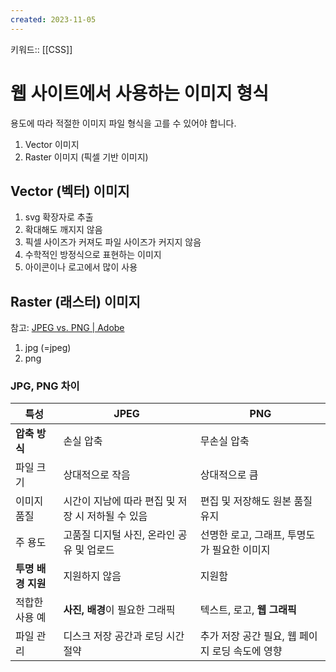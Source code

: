 ```yaml
---
created: 2023-11-05
---
```

키워드:: [[CSS]]

# 웹 사이트에서 사용하는 이미지 형식

용도에 따라 적절한 이미지 파일 형식을 고를 수 있어야 합니다.

1. Vector 이미지
2. Raster 이미지 (픽셀 기반 이미지)

## Vector (벡터) 이미지

1. svg 확장자로 추출
2. 확대해도 깨지지 않음
3. 픽셀 사이즈가 커져도 파일 사이즈가 커지지 않음
4. 수학적인 방정식으로 표현하는 이미지
5. 아이콘이나 로고에서 많이 사용

## Raster (래스터) 이미지

참고: [JPEG vs. PNG | Adobe ](https://www.adobe.com/kr/creativecloud/file-types/image/comparison/jpeg-vs-png.html)

1. jpg (=jpeg)
2. png

### JPG, PNG 차이

| 특성 | **JPEG** | **PNG** |
|------|------|-----|
| **압축 방식** | 손실 압축 | 무손실 압축 |
| 파일 크기 | 상대적으로 작음 | 상대적으로 큼 |
| 이미지 품질 | 시간이 지남에 따라 편집 및 저장 시 저하될 수 있음 | 편집 및 저장해도 원본 품질 유지 |
| 주 용도 | 고품질 디지털 사진, 온라인 공유 및 업로드 | 선명한 로고, 그래프, 투명도가 필요한 이미지 |
| **투명 배경 지원** | 지원하지 않음 | 지원함 |
| 적합한 사용 예 | **사진, 배경**이 필요한 그래픽 | 텍스트, 로고, **웹 그래픽** |
| 파일 관리 | 디스크 저장 공간과 로딩 시간 절약 | 추가 저장 공간 필요, 웹 페이지 로딩 속도에 영향 |

